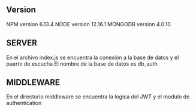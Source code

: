## Version 
NPM version 6.13.4 
NODE version 12.16.1
MONGODB version 4.0.10 


## SERVER 
En el archivo index.js se encuentra la conexión a la base de datos y el puerto de escucha 
El nombre de la base de datos es db_auth 

## MIDDLEWARE 
En el directorio middleware se encuentra la logica del JWT y el modulo de authentication 





